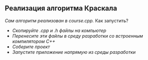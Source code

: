 **Реализация алгоритма Краскала**
---
*Сам алгоритм реализован в course.cpp.*
Как запустить? 
- *Скопируйте .cpp и .h файлы на компьютер*
- *Перенесите эти файлы в среду разработки со встроенным компилятором C++*
- *Соберите проект*
- *Запустите приложение напрямую из среды разработки*